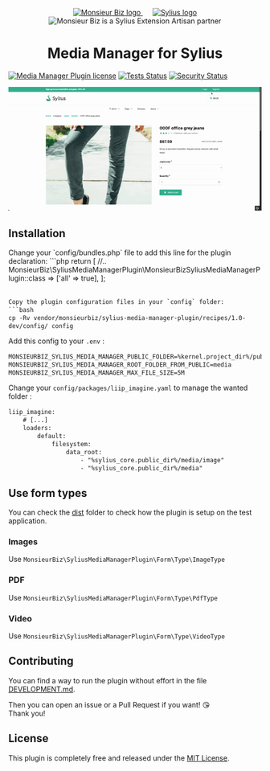 <p align="center">
    <a href="https://monsieurbiz.com" target="_blank">
        <img src="https://monsieurbiz.com/logo.png" width="250px" alt="Monsieur Biz logo" />
    </a>
    &nbsp;&nbsp;&nbsp;&nbsp;
    <a href="https://monsieurbiz.com/agence-web-experte-sylius" target="_blank">
        <img src="https://demo.sylius.com/assets/shop/img/logo.png" width="200px" alt="Sylius logo" />
    </a>
    <br/>
    <img src="https://monsieurbiz.com/assets/images/sylius_badge_extension-artisan.png" width="100" alt="Monsieur Biz is a Sylius Extension Artisan partner">
</p>

<h1 align="center">Media Manager for Sylius</h1>

[![Media Manager Plugin license](https://img.shields.io/github/license/monsieurbiz/SyliusMediaManagerPlugin?public)](https://github.com/monsieurbiz/SyliusMediaManagerPlugin/blob/master/LICENSE.txt)
[![Tests Status](https://img.shields.io/github/workflow/status/monsieurbiz/SyliusMediaManagerPlugin/Tests?logo=github)](https://github.com/monsieurbiz/SyliusMediaManagerPlugin/actions?query=workflow%3ATests)
[![Security Status](https://img.shields.io/github/workflow/status/monsieurbiz/SyliusMediaManagerPlugin/Security?label=security&logo=github)](https://github.com/monsieurbiz/SyliusMediaManagerPlugin/actions?query=workflow%3ASecurity)


![Demo of the media manager](docs/images/demo.gif)

## Installation

<!-- Add this part when recipe will be released

Install the plugin via composer:

```bash
composer require monsieurbiz/sylius-media-manager-plugin
```

<details><summary>For the installation without flex, follow these additional steps</summary>
-->
<p> 
Change your `config/bundles.php` file to add this line for the plugin declaration:
```php
<?php

return [
    //..
    MonsieurBiz\SyliusMediaManagerPlugin\MonsieurBizSyliusMediaManagerPlugin::class => ['all' => true],
];  
```

Copy the plugin configuration files in your `config` folder: 
```bash  
cp -Rv vendor/monsieurbiz/sylius-media-manager-plugin/recipes/1.0-dev/config/ config
```

Add this config to your `.env` : 

```
MONSIEURBIZ_SYLIUS_MEDIA_MANAGER_PUBLIC_FOLDER=%kernel.project_dir%/public
MONSIEURBIZ_SYLIUS_MEDIA_MANAGER_ROOT_FOLDER_FROM_PUBLIC=media
MONSIEURBIZ_SYLIUS_MEDIA_MANAGER_MAX_FILE_SIZE=5M
```

Change your `config/packages/liip_imagine.yaml` to manage the wanted folder : 

```
liip_imagine:
    # [...]
    loaders:
        default:
            filesystem:
                data_root: 
                    - "%sylius_core.public_dir%/media/image"
                    - "%sylius_core.public_dir%/media"
```
</p>
</details>  

## Use form types

You can check the [dist](https://github.com/monsieurbiz/SyliusMediaManagerPlugin/tree/master/dist) folder 
to check how the plugin is setup on the test application.

### Images

Use `MonsieurBiz\SyliusMediaManagerPlugin\Form\Type\ImageType`

### PDF

Use `MonsieurBiz\SyliusMediaManagerPlugin\Form\Type\PdfType`

### Video

Use `MonsieurBiz\SyliusMediaManagerPlugin\Form\Type\VideoType`

## Contributing

You can find a way to run the plugin without effort in the file [DEVELOPMENT.md](./DEVELOPMENT.md).

Then you can open an issue or a Pull Request if you want! 😘  
Thank you!

## License

This plugin is completely free and released under the [MIT License](https://github.com/monsieurbiz/SyliusMediaManagerPlugin/blob/master/LICENSE).
